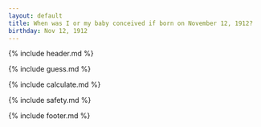 ```yaml
---
layout: default
title: When was I or my baby conceived if born on November 12, 1912?
birthday: Nov 12, 1912
---
```


{% include header.md %}

{% include guess.md %}

{% include calculate.md %}

{% include safety.md %}

{% include footer.md %}



